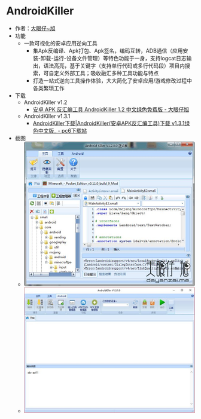 # AndroidKiller

* 作者：[大眼仔~旭](http://www.dayanzai.me)
* 功能
  * 一款可视化的安卓应用逆向工具
    * 集Apk反编译、Apk打包、Apk签名，编码互转，ADB通信（应用安装-卸载-运行-设备文件管理）等特色功能于一身，支持logcat日志输出，语法高亮，基于关键字（支持单行代码或多行代码段）项目内搜索，可自定义外部工具；吸收融汇多种工具功能与特点
    * 打造一站式逆向工具操作体验，大大简化了安卓应用/游戏修改过程中各类繁琐工作
* 下载
  * AndroidKiller v1.2
    * [安卓 APK 反汇编工具 AndroidKiller 1.2 中文绿色免费版 - 大眼仔旭](http://www.dayanzai.me/androidkiller.html)
  * AndroidKiller v1.3.1
    * [AndroidKiller下载|AndroidKiller(安卓APK反汇编工具)下载 v1.3.1绿色中文版_ - pc6下载站](http://www.pc6.com/softview/SoftView_641025.html)
* 截图
  * ![](../../assets/img/android_killer_v1_2_0_0.jpg)
  * ![](../../assets/img/android_killer_v1_3_1_0.jpg)